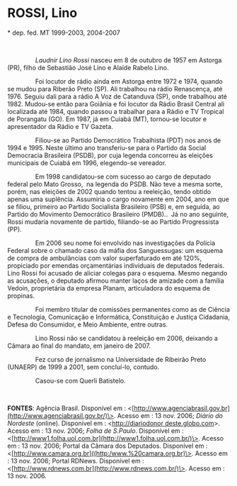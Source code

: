 ROSSI, Lino
===========

\* dep. fed. MT 1999-2003, 2004-2007

 

                *Laudnir Lino Rossi* nasceu em 8 de outubro de 1957 em
Astorga (PR), filho de Sebastião José Lino e Alaíde Rabelo Lino.

                Foi locutor de rádio ainda em Astorga entre 1972 e 1974,
quando se mudou para Riberão Preto (SP). Ali trabalhou na rádio
Renascença, até 1976. Seguiu dali para a rádio A Voz de Catanduva (SP),
onde trabalhou até 1982. Mudou-se então para Goiânia e foi locutor da
Rádio Brasil Central ali localizada até 1984, quando passou a trabalhar
para a Rádio e TV Tropical de Porangatu (GO). Em 1987, já em Cuiabá
(MT), tornou-se locutor e apresentador da Rádio e TV Gazeta.

                Filiou-se ao Partido Democrático Trabalhista (PDT) nos
anos de 1994 e 1995. Neste último ano transferiu-se para o Partido da
Social Democracia Brasileira (PSDB), por cuja legenda concorreu às
eleições municipais de Cuiabá em 1996, elegendo-se vereador.

                Em 1998 candidatou-se com sucesso ao cargo de deputado
federal pelo Mato Grosso,  na legenda do PSDB. Não teve a mesma sorte,
porém, nas eleições de 2002 quando tentou a reeleição, tendo obtido
apenas uma suplência. Assumiria o cargo novamente em 2004, ano em que se
filiou, primeiro ao Partido Socialista Brasileiro (PSB) e, em seguida,
ao Partido do Movimento Democrático Brasileiro (PMDB)..  Já no ano
seguinte, Rossi mudaria novamente de partido, filiando-se ao Partido
Progressista (PP).

                Em 2006 seu nome foi envolvido nas investigações da
Polícia Federal sobre o chamado caso da máfia dos Sanguessugas: um
esquema de compra de ambulâncias com valor superfaturado em até 120%,
propiciado por emendas orçamentárias individuais de deputados federais.
Lino Rossi foi acusado de aliciar colegas para o esquema. Mesmo negando
as acusações, o deputado afirmou manter laços de amizade com a família
Vedoin, proprietária da empresa Planam, articuladora do esquema de
propinas.

                Foi membro titular de comissões permanentes como as de
Ciência e Tecnologia, Comunicação e Informática, Constituição e Justiça
Cidadania, Defesa do Consumidor, e Meio Ambiente, entre outras.

                Lino Rossi não se candidatou à reeleição em 2006,
deixando a Câmara ao final do mandato, em janeiro de 2007.

                Fez curso de jornalismo na Universidade de Ribeirão
Preto (UNAERP) de 1999 a 2001, sem concluí-lo, contudo.

                Casou-se com Querli Batistelo.

 

**FONTES**: Agência Brasil. Disponível em :
\<[http://www.agenciabrasil.gov.br](http://www.agenciabrasil.gov.br/)\>.
Acesso em : 13 nov. 2006; *Diário do Nordeste* (online). Disponível em :
\<[http://diariodonor
deste.globo.com](http://diariodonor%20deste.globo.com/)\>. Acesso em :
13 nov. 2006; *Folha de S.Paulo*. Disponível em :
\<[http://www1.folha.uol.com.br](http://www1.folha.uol.com.br/)\>.
Acesso em : 13 nov. 2006; Portal da Câmara dos Deputados. Disponível em
: \<[http://www.camara.org.br]((http:/www.%20camara.org.br)\>. Acesso em
: 13 nov. 2006; Portal RDNews. Disponível em :
\<[http://www.rdnews.com.br](http://www.rdnews.com.br/)\>. Acesso em :
13 nov. 2006.

 

 

 

 

 

 

 

 

 
